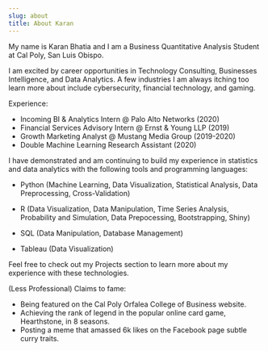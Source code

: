 ```yaml
---
slug: about
title: About Karan
---
```


My name is Karan Bhatia and I am a Business Quantitative Analysis Student at Cal Poly, San Luis Obispo.

I am excited by career opportunities in Technology Consulting, Businesses Intelligence, and Data Analytics. A few industries I am always itching too learn more about include cybersecurity, financial technology, and gaming.


Experience:
* Incoming BI & Analytics Intern @ Palo Alto Networks (2020)
* Financial Services Advisory Intern @ Ernst & Young LLP (2019)
* Growth Marketing Analyst @ Mustang Media Group (2019-2020)
* Double Machine Learning Research Assistant (2020)


I have demonstrated and am continuing to build my experience in statistics and data analytics with the following tools and programming languages:

* Python (Machine Learning, Data Visualization, Statistical Analysis, Data Preprocessing, Cross-Validation)

* R (Data Visualization, Data Manipulation, Time Series Analysis, Probability and Simulation, Data Prepocessing, Bootstrapping, Shiny)

* SQL (Data Manipulation, Database Management)

* Tableau (Data Visualization)

Feel free to check out my Projects section to learn more about my experience with these technologies. 


(Less Professional) Claims to fame:
* Being featured on the Cal Poly Orfalea College of Business website.
* Achieving the rank of legend in the popular online card game, Hearthstone, in 8 seasons.
* Posting a meme that amassed 6k likes on the Facebook page subtle curry traits.

